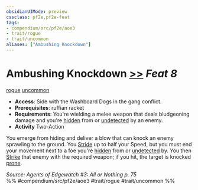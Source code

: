 ```yaml
---
obsidianUIMode: preview
cssclass: pf2e,pf2e-feat
tags:
- compendium/src/pf2e/aoe3
- trait/rogue
- trait/uncommon
aliases: ["Ambushing Knockdown"]
---
```

# Ambushing Knockdown  [>>](../../Rules/core-rulebook/chapter-9-playing-the-game.md#Actions "Two-Action") *Feat 8*  
[rogue](../../Rules/traits/rogue.md)  [uncommon](../../Rules/traits/uncommon.md)  

- **Access**: Side with the Washboard Dogs in the gang conflict.
- **Prerequisites**: ruffian racket
- **Requirements**: You're wielding a melee weapon that deals bludgeoning damage and you're [hidden](../../Rules/conditions.md#Hidden) from or [undetected](../../Rules/conditions.md#Undetected) by an enemy.
- **Activity** Two-Action

You emerge from hiding and deliver a blow that can knock an enemy sprawling to the ground. You [Stride](../../Rules/actions/stride.md) up to half your Speed, but you must end your movement next to a foe you're [hidden](../../Rules/conditions.md#Hidden) from or [undetected](../../Rules/conditions.md#Undetected) by. You then [Strike](../../Rules/actions/strike.md) that enemy with the required weapon; if you hit, the target is knocked [prone](../../Rules/conditions.md#Prone).

*Source: Agents of Edgewatch #3: All or Nothing p. 75*  
%% #compendium/src/pf2e/aoe3 #trait/rogue #trait/uncommon %%